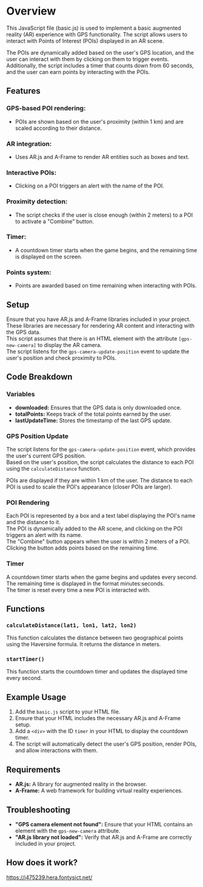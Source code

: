 # Overview
This JavaScript file (basic.js) is used to implement a basic augmented reality (AR) experience with GPS functionality. 
The script allows users to interact with Points of Interest (POIs) displayed in an AR scene. 

The POIs are dynamically added based on the user's GPS location, and the user can interact with them by clicking on them to trigger events. 
Additionally, the script includes a timer that counts down from 60 seconds, and the user can earn points by interacting with the POIs.

## Features
### **GPS-based POI rendering:**
- POIs are shown based on the user's proximity (within 1 km) and are scaled according to their distance.

### **AR integration:** 
- Uses AR.js and A-Frame to render AR entities such as boxes and text.

### **Interactive POIs:** 
- Clicking on a POI triggers an alert with the name of the POI.

### **Proximity detection:** 
- The script checks if the user is close enough (within 2 meters) to a POI to activate a "Combine" button.

### **Timer:**
- A countdown timer starts when the game begins, and the remaining time is displayed on the screen.

### **Points system:**
- Points are awarded based on time remaining when interacting with POIs.

## Setup
Ensure that you have AR.js and A-Frame libraries included in your project. These libraries are necessary for rendering AR content and interacting with the GPS data.  
This script assumes that there is an HTML element with the attribute `[gps-new-camera]` to display the AR camera.  
The script listens for the `gps-camera-update-position` event to update the user's position and check proximity to POIs.

## Code Breakdown
### **Variables** 
- **downloaded:** Ensures that the GPS data is only downloaded once.
- **totalPoints:** Keeps track of the total points earned by the user.
- **lastUpdateTime:** Stores the timestamp of the last GPS update.

### GPS Position Update
The script listens for the `gps-camera-update-position` event, which provides the user's current GPS position.  
Based on the user's position, the script calculates the distance to each POI using the `calculateDistance` function.

POIs are displayed if they are within 1 km of the user. The distance to each POI is used to scale the POI's appearance (closer POIs are larger).

### POI Rendering
Each POI is represented by a box and a text label displaying the POI's name and the distance to it.  
The POI is dynamically added to the AR scene, and clicking on the POI triggers an alert with its name.  
The "Combine" button appears when the user is within 2 meters of a POI. Clicking the button adds points based on the remaining time.

### Timer
A countdown timer starts when the game begins and updates every second. The remaining time is displayed in the format minutes:seconds.  
The timer is reset every time a new POI is interacted with.

## Functions
### `calculateDistance(lat1, lon1, lat2, lon2)`
This function calculates the distance between two geographical points using the Haversine formula. It returns the distance in meters.

### `startTimer()`
This function starts the countdown timer and updates the displayed time every second.

## Example Usage
1. Add the `basic.js` script to your HTML file.
2. Ensure that your HTML includes the necessary AR.js and A-Frame setup.
3. Add a `<div>` with the ID `timer` in your HTML to display the countdown timer.
4. The script will automatically detect the user's GPS position, render POIs, and allow interactions with them.

## Requirements
- **AR.js:** A library for augmented reality in the browser.
- **A-Frame:** A web framework for building virtual reality experiences.

## Troubleshooting
- **"GPS camera element not found":** Ensure that your HTML contains an element with the `gps-new-camera` attribute.
- **"AR.js library not loaded":** Verify that AR.js and A-Frame are correctly included in your project.

## How does it work?
https://i475239.hera.fontysict.net/
